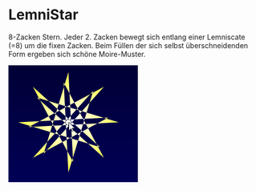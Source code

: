 # LemniStar
8-Zacken Stern. Jeder 2. Zacken bewegt sich entlang einer Lemniscate (=8) um die fixen Zacken.
Beim Füllen der sich selbst überschneidenden Form ergeben sich schöne Moire-Muster.

![LemniStar Image](LemniStar.png "LemniStar Image")
 
